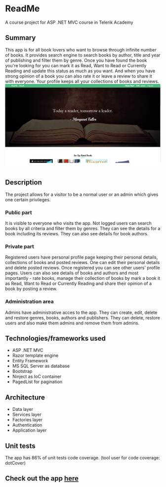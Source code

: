 # ReadMe
A course project for ASP .NET MVC course in Telerik Academy
## Summary
This app is for all book lovers who want to browse through infinite number of books. It provides search engine to search books by author, title and year of publishing and filter them by genre. Once you have found the book you're looking for you can mark it as Read, Want to Read or Currently Reading and update this status as much as you want. And when you have strong opinion of a book you can also rate it or leave a review to share it with everyone. Your profile keeps all your collections of books and reviews.
![Homepage](./images/homepage-banner.png)
## Description
The project allows for a visitor to be a normal user or an admin which gives one certain privileges.

### Public part
It is visible to everyone who visits the app. Not logged users can search books by all criteria and filter them by genres. They can see the details for a book including its reviews. They can also see details for book authors.

### Private part
Registered users have personal profile page keeping their personal details, collections of books and posted reviews. One can edit their personal details and delete posted reviews. Once registered you can see other users' profile pages. Users can also see details of books and authors and most importantly - rate books, manage their collection of books by mark a book it as Read, Want to Read or Currently Reading and share their opinion of a book by posting a review.

### Administration area
Admins have administrative acces to the app. They can create, edit, delete and restore genres, books, authors and publishers. They can delete, restore users and also make them admins and remove them from admins.

## Technologies/frameworks used
* ASP .NET MVC
* Razor template engine
* Entity Framework
* MS SQL Server as database
* Bootstrap
* Ninject as IoC container
* PagedList for pagination

## Architecture
* Data layer
* Services layer
* Factories layer
* Authentication
* Application layer

## Unit tests
The app has 86% of unit tests code coverage. 
(tool user for code coverage: dotCover)

## Check out the app [here](http://stsenova-001-site1.atempurl.com/)
